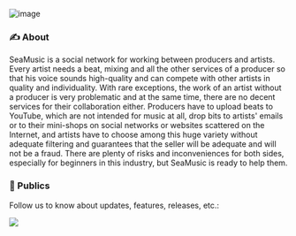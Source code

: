 ![image](https://github.com/user-attachments/assets/0f1b09d5-45ea-4ce4-ab4d-fcc87ccb7c6e)

### ✍️ About
SeaMusic is a social network for working between producers and artists. 
   Every artist needs a beat, mixing and all the other services of a producer so that his voice sounds high-quality and can compete with other artists in quality and individuality. With rare exceptions, the work of an artist without a producer is very problematic and at the same time, there are no decent services for their collaboration either. Producers have to upload beats to YouTube, which are not intended for music at all, drop bits to artists' emails or to their mini-shops on social networks or websites scattered on the Internet, and artists have to choose among this huge variety without adequate filtering and guarantees that the seller will be adequate and will not be a fraud. There are plenty of risks and inconveniences for both sides, especially for beginners in this industry, but SeaMusic is ready to help them.
   
### 🚀 Publics
Follow us to know about updates, features, releases, etc.:

<a target="_blank" href="https://t.me/seamusicmgmt/">
  <img src="https://img.shields.io/badge/Telegram-2CA5E0?style=for-the-badge&logo=telegram&logoColor=white">
</a>

